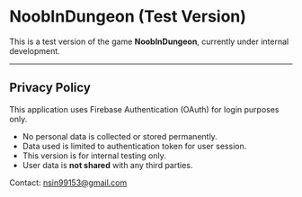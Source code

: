 # NoobInDungeon (Test Version)

This is a test version of the game **NoobInDungeon**, currently under internal development.

---

##  Privacy Policy

This application uses Firebase Authentication (OAuth) for login purposes only.

- No personal data is collected or stored permanently.
- Data used is limited to authentication token for user session.
- This version is for internal testing only.
- User data is **not shared** with any third parties.

 Contact: nsin99153@gmail.com
